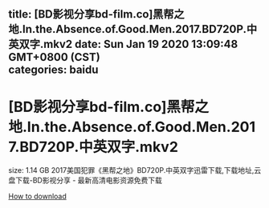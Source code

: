 
title: [BD影视分享bd-film.co]黑帮之地.In.the.Absence.of.Good.Men.2017.BD720P.中英双字.mkv2
date: Sun Jan 19 2020 13:09:48 GMT+0800 (CST)    
categories: baidu
---

# [BD影视分享bd-film.co]黑帮之地.In.the.Absence.of.Good.Men.2017.BD720P.中英双字.mkv2
size: 1.14 GB
 2017美国犯罪《黑帮之地》BD720P.中英双字迅雷下载,下载地址,云盘下载-BD影视分享 - 最新高清电影资源免费下载
 

[How to download](https://bpcam.bemobtrk.com/go/2ceec3aa-1ca2-46d6-b9ff-aaa5c184517c?jno=338)